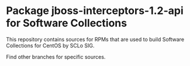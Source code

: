 # Package jboss-interceptors-1.2-api for Software Collections

This repository contains sources for RPMs that are used
to build Software Collections for CentOS by SCLo SIG.

Find other branches for specific sources.
